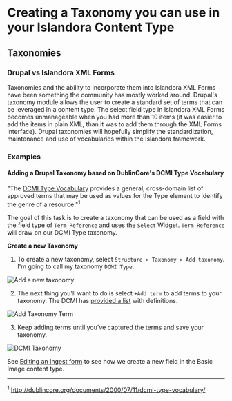 # Creating a Taxonomy you can use in your Islandora Content Type

## Taxonomies

### Drupal vs Islandora XML Forms
Taxonomies and the ability to incorporate them into Islandora XML Forms have been something the community has mostly worked around.  Drupal's taxonomy module allows the user to create a standard set of terms that can be leveraged in a content type.  The select field type in Islandora XML Forms becomes unmanageable when you had more than 10 items (it was easier to add the items in plain XML, than it was to add them through the XML Forms interface).  Drupal taxonomies will hopefully simplify the standardization, maintenance and use of vocabularies within the Islandora framework.

### Examples
#### Adding a Drupal Taxonomy based on DublinCore's DCMI Type Vocabulary
"The [DCMI Type Vocabulary](http://dublincore.org/documents/2000/07/11/dcmi-type-vocabulary/) provides a general, cross-domain list of approved terms that may be used as values for the Type element to identify the genre of a resource."<sup>1</sup>  

The goal of this task is to create a taxonomy that can be used as a field with the field type of `Term Reference` and uses the `Select` Widget.  `Term Reference` will draw on our DCMI Type taxonomy.

**Create a new Taxonomy**

 1. To create a new taxonomy, select `Structure > Taxonomy > Add taxonomy`. I'm going to call my taxonomy `DCMI Type`.

![Add a new taxonomy](https://lh3.googleusercontent.com/_wAZTJPbWsVt8EebdvlX7xkQbujV-8QJsVGeZqmPqQQ=s700 "Add a new taxonomy")

 2. The next thing you'll want to do is select `+Add term` to add terms to your taxonomy. The DCMI has [provided a list](http://dublincore.org/documents/2012/06/14/dcmi-terms/?v=elements#H7) with definitions.

 ![Add Taxonomy Term](https://lh3.googleusercontent.com/hz_Ybz9XmbYBM8a5QaTaCcXykt-SH88VBUX3ubuQxhc=s700 "Add Taxonomy Term")

 3. Keep adding terms until you've captured the terms and save your taxonomy.

 ![DCMI Taxonomy](https://lh3.googleusercontent.com/hYY0ldThWXSMQyaG6aiPY00fpy031H1Hd7ReWJNAvPY=s700 "DCMI Taxonomy")

See [Editing an Ingest form](editing-basic-image-form-in-islandora-7.x-2.x.md) to see how we create a new field in the Basic Image content type.


----

<sup>1</sup> http://dublincore.org/documents/2000/07/11/dcmi-type-vocabulary/
